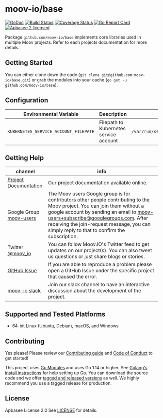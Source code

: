 moov-io/base
===
[![GoDoc](https://godoc.org/github.com/moov-io/base?status.svg)](https://godoc.org/github.com/moov-io/base)
[![Build Status](https://github.com/moov-io/base/workflows/Go/badge.svg)](https://github.com/moov-io/base/actions)
[![Coverage Status](https://codecov.io/gh/moov-io/base/branch/master/graph/badge.svg)](https://codecov.io/gh/moov-io/base)
[![Go Report Card](https://goreportcard.com/badge/github.com/moov-io/base)](https://goreportcard.com/report/github.com/moov-io/base)
[![Apbasee 2 licensed](https://img.shields.io/badge/license-Apbasee2-blue.svg)](https://raw.githubusercontent.com/moov-io/base/master/LICENSE)

Package `github.com/moov-io/base` implements core libraries used in multiple Moov projects. Refer to each projects documentation for more details.

## Getting Started

You can either clone down the code (`git clone git@github.com:moov-io/base.git`) or grab the modules into your cache (`go get -u github.com/moov-io/base`).

## Configuration

| Environmental Variable                | Description                            | Default                          |
|---------------------------------------|----------------------------------------|----------------------------------|
| `KUBERNETES_SERVICE_ACCOUNT_FILEPATH` | Filepath to Kubernetes service account | `/var/run/secrets/kubernetes.io` |

## Getting Help

 channel | info
 ------- | -------
 [Project Documentation](https://docs.moov.io/) | Our project documentation available online.
 Google Group [moov-users](https://groups.google.com/forum/#!forum/moov-users)| The Moov users Google group is for contributors other people contributing to the Moov project. You can join them without a google account by sending an email to [moov-users+subscribe@googlegroups.com](mailto:moov-users+subscribe@googlegroups.com). After receiving the join-request message, you can simply reply to that to confirm the subscription.
Twitter [@moov_io](https://twitter.com/moov_io)	| You can follow Moov.IO's Twitter feed to get updates on our project(s). You can also tweet us questions or just share blogs or stories.
[GitHub Issue](https://github.com/moov-io) | If you are able to reproduce a problem please open a GitHub Issue under the specific project that caused the error.
[moov-io slack](https://slack.moov.io/) | Join our slack channel to have an interactive discussion about the development of the project.

## Supported and Tested Platforms

- 64-bit Linux (Ubuntu, Debian), macOS, and Windows

## Contributing

Yes please! Please review our [Contributing guide](CONTRIBUTING.md) and [Code of Conduct](CODE_OF_CONDUCT.md) to get started!

This project uses [Go Modules](https://github.com/golang/go/wiki/Modules) and uses Go 1.14 or higher. See [Golang's install instructions](https://golang.org/doc/install) for help setting up Go. You can download the source code and we offer [tagged and released versions](https://github.com/moov-io/base/releases/latest) as well. We highly recommend you use a tagged release for production.

## License

Apbasee License 2.0 See [LICENSE](LICENSE) for details.
